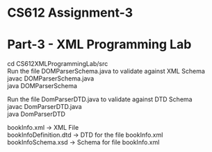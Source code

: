 # CS612 Assignment-3
# Part-3 - XML Programming Lab
cd CS612XMLProgrammingLab/src  <br/>
Run the file DOMParserSchema.java to validate against XML Schema   <br/>
javac DOMParserSchema.java <br/>
java DOMParserSchema <br/>

Run the file DomParserDTD.java to validate against DTD Schema <br/>
javac DomParserDTD.java <br/>
java DomParserDTD <br/>

bookInfo.xml -> XML File <br/>
bookInfoDefinition.dtd -> DTD for the file bookInfo.xml <br/>
bookInfoSchema.xsd -> Schema for file bookInfo.xml <br/>

